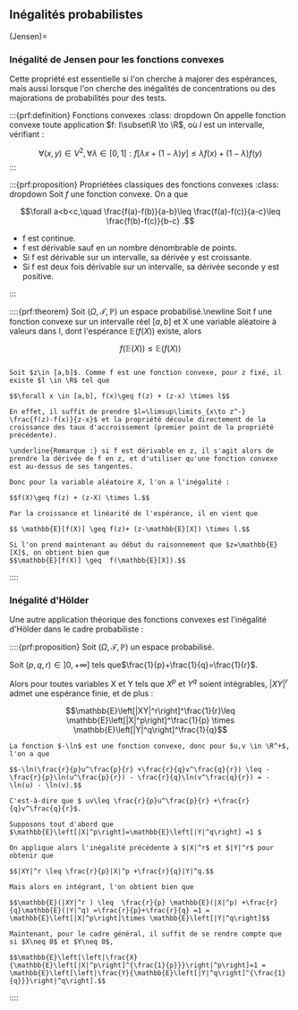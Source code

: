 

## Inégalités probabilistes
$\newcommand{\R}{\mathbb{R}}$
$\newcommand{\Q}{\mathbb{Q}}$
$\newcommand{\N}{\mathbb{N}}$

(Jensen)=
### Inégalité de Jensen pour les fonctions convexes

Cette propriété est essentielle si l'on cherche à majorer des espérances, mais aussi lorsque l'on cherche des inégalités de concentrations ou des majorations de probabilités pour des tests.
 

:::{prf:definition} Fonctions convexes
:class: dropdown
On appelle fonction convexe toute application
$f: I\subset\R \to \R$, où $I$ est un intervalle, vérifiant :

$$ \forall (x,y) \in V^2, \forall \lambda\in [0,1] : f\left[\lambda x+(1-\lambda)y\right] \leq \lambda f(x)+ (1-\lambda)f(y)$$
:::

:::{prf:proposition} Propriétées classiques des fonctions convexes
:class: dropdown
Soit $f$ une fonction convexe. On a que 

$$\forall a<b<c,\quad \frac{f(a)-f(b)}{a-b}\leq \frac{f(a)-f(c)}{a-c}\leq \frac{f(b)-f(c)}{b-c}  .$$
- f est continue.
- f est dérivable sauf en un nombre dénombrable de points.
- Si f est dérivable sur un intervalle, sa dérivée y est croissante.
- Si f est deux fois dérivable sur un intervalle, sa dérivée seconde y est positive.


:::


::::{prf:theorem}
Soit $(\Omega, \mathcal{T},\mathbb{P})$ un espace probabilisé.\newline
    Soit f une fonction convexe sur un intervalle réel $[a,b]$ et X une variable aléatoire à valeurs dans I, dont l'espérance $\mathbb{E}(f(X))$ existe, alors 

$$ f(\mathbb{E}(X))\leq \mathbb{E}(f(X))$$

```{prf:proof}

Soit $z\in [a,b]$. Comme f est une fonction convexe, pour z fixé, il existe $l \in \R$ tel que 

$$\forall x \in [a,b], f(x)\geq f(z) + (z-x) \times l$$

En effet, il suffit de prendre $l=\limsup\limits_{x\to z^-} \frac{f(z)-f(x)}{z-x}$ et la propriété découle directement de la croissance des taux d'accroissement (premier point de la propriété précédente).

\underline{Remarque :} si f est dérivable en z, il s'agit alors de prendre la dérivée de f en z, et d'utiliser qu'une fonction convexe est au-dessus de ses tangentes.

Donc pour la variable aléatoire X, l'on a l'inégalité : 

$$f(X)\geq f(z) + (z-X) \times l.$$

Par la croissance et linéarité de l'espérance, il en vient que 

$$ \mathbb{E}[f(X)] \geq f(z)+ (z-\mathbb{E}[X]) \times l.$$

Si l'on prend maintenant au début du raisonnement que $z=\mathbb{E}[X]$, on obtient bien que 
$$\mathbb{E}[f(X)] \geq  f(\mathbb{E}[X]).$$
```
::::


### Inégalité d'Hölder

Une autre application théorique des fonctions convexes est l'inégalité d'Hölder dans le cadre probabiliste :

::::{prf:proposition}
Soit $(\Omega, \mathcal{T},\mathbb{P})$ un espace probabilisé.

Soit $(p,q,r) \in ]0,+\infty]$ tels que$\frac{1}{p}+\frac{1}{q}=\frac{1}{r}$.

Alors pour toutes variables X et Y tels que $X^p$ et $Y^q$ soient intégrables, $|XY|^r$ admet une espérance finie, et de plus :

$$\mathbb{E}\left[|XY|^r\right]^\frac{1}{r}\leq \mathbb{E}\left[|X|^p\right]^\frac{1}{p} \times \mathbb{E}\left[|Y|^q\right]^\frac{1}{q}$$

```{prf:proof}
La fonction $-\ln$ est une fonction convexe, donc pour $u,v \in \R^+$, l'on a que 

$$-\ln(\frac{r}{p}u^\frac{p}{r} +\frac{r}{q}v^\frac{q}{r}) \leq -\frac{r}{p}\ln(u^\frac{p}{r}) - \frac{r}{q}\ln(v^\frac{q}{r}) = -\ln(u) - \ln(v).$$

C'est-à-dire que $ uv\leq \frac{r}{p}u^\frac{p}{r} +\frac{r}{q}v^\frac{q}{r}$.

Supposons tout d'abord que $\mathbb{E}\left[|X|^p\right]=\mathbb{E}\left[|Y|^q\right] =1 $

On applique alors l'inégalité précédente à $|X|^r$ et $|Y|^r$ pour obtenir que 

$$|XY|^r \leq \frac{r}{p}|X|^p +\frac{r}{q}|Y|^q.$$

Mais alors en intégrant, l'on obtient bien que 

$$\mathbb{E}(|XY|^r ) \leq  \frac{r}{p} \mathbb{E}(|X|^p) +\frac{r}{q}\mathbb{E}(|Y|^q) =\frac{r}{p}+\frac{r}{q} =1 =  \mathbb{E}\left[|X|^p\right]\times \mathbb{E}\left[|Y|^q\right]$$

Maintenant, pour le cadre général, il suffit de se rendre compte que si $X\neq 0$ et $Y\neq 0$, 

$$\mathbb{E}\left[\left|\frac{X}{\mathbb{E}\left[|X|^p\right]^{\frac{1}{p}}}\right|^p\right]=1 = \mathbb{E}\left[\left|\frac{Y}{\mathbb{E}\left[|Y|^q\right]^{\frac{1}{q}}}\right|^q\right].$$

```

::::